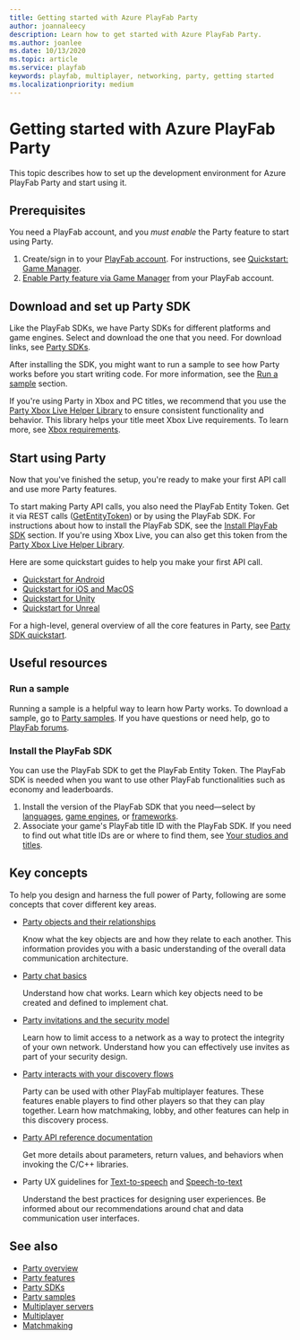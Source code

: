 ```yaml
---
title: Getting started with Azure PlayFab Party
author: joannaleecy
description: Learn how to get started with Azure PlayFab Party.
ms.author: joanlee
ms.date: 10/13/2020
ms.topic: article
ms.service: playfab
keywords: playfab, multiplayer, networking, party, getting started
ms.localizationpriority: medium
---
```


# Getting started with Azure PlayFab Party

This topic describes how to set up the development environment for Azure PlayFab Party and start using it.

## Prerequisites

You need a PlayFab account, and you *must enable* the Party feature to start using Party. 

1. Create/sign in to your [PlayFab account](https://playfab.com). For instructions, see [Quickstart: Game Manager](../../../gamemanager/quickstart.md).
1. [Enable Party feature via Game Manager](enable-party.md) from your PlayFab account.

## Download and set up Party SDK

Like the PlayFab SDKs, we have Party SDKs for different platforms and game engines. Select and download the one that you need. For download links, see [Party SDKs](party-sdks.md).

After installing the SDK, you might want to run a sample to see how Party works before you start writing code. For more information, see the [Run a sample](#run-a-sample) section.

If you're using Party in Xbox and PC titles, we recommend that you use the [Party Xbox Live Helper Library](party-xbox-live-guide.md) to ensure consistent functionality and behavior. This library helps your title meet Xbox Live requirements. To learn more, see [Xbox requirements](xbox-requirements.md).

## Start using Party

Now that you've finished the setup, you're ready to make your first API call and use more Party features.

To start making Party API calls, you also need the PlayFab Entity Token. Get it via REST calls ([GetEntityToken](/rest/api/playfab/authentication/authentication/getentitytoken)) or by using the PlayFab SDK. For instructions about how to install the PlayFab SDK, see the [Install PlayFab SDK](#install-the-playfab-sdk) section. If you're using Xbox Live, you can also get this token from the [Party Xbox Live Helper Library](party-xbox-live-guide.md).

Here are some quickstart guides to help you make your first API call.
* [Quickstart for Android](android-specific-requirements.md)
* [Quickstart for iOS and MacOS](ios-specific-requirements.md)
* [Quickstart for Unity](party-unity-plugin-quickstart.md)
* [Quickstart for Unreal](party-unreal-engine-oss-quickstart.md)

For a high-level, general overview of all the core features in Party, see [Party SDK quickstart](quickstart.md).

## Useful resources

### Run a sample

Running a sample is a helpful way to learn how Party works. To download a sample, go to [Party samples](party-samples.md). If you have questions or need help, go to [PlayFab forums](https://community.playfab.com/index.html).

### Install the PlayFab SDK

You can use the PlayFab SDK to get the PlayFab Entity Token. The PlayFab SDK is needed when you want to use other PlayFab functionalities such as economy and leaderboards.

1. Install the version of the PlayFab SDK that you need&mdash;select by [languages](../../../sdks/languages/index.yml), [game engines](../../../sdks/game-engines/index.yml), or [frameworks](../../../sdks/frameworks/index.yml).
1. Associate your game's PlayFab title ID with the PlayFab SDK. If you need to find out what title IDs are or where to find them, see [Your studios and titles](../../../gamemanager/quickstart.md#your-studios-and-titles).

## Key concepts

To help you design and harness the full power of Party, following are some concepts that cover different key areas.

- [Party objects and their relationships](concepts-objects.md)

    Know what the key objects are and how they relate to each another. This information provides you with a basic understanding of the overall data communication architecture.

- [Party chat basics](concepts-chat.md)

    Understand how chat works. Learn which key objects need to be created and defined to implement chat.

- [Party invitations and the security model](concepts-invitations-security-model.md)

    Learn how to limit access to a network as a way to protect the integrity of your own network. Understand how you can effectively use invites as part of your security design.

- [Party interacts with your discovery flows](concepts-discovery.md)

    Party can be used with other PlayFab multiplayer features. These features enable players to find other players so that they can play together. Learn how matchmaking, lobby, and other features can help in this discovery process.

* [Party API reference documentation](reference/party_members.md)

    Get more details about parameters, return values, and behaviors when invoking the C/C++ libraries.

* Party UX guidelines for [Text-to-speech](party-text-to-speech-ux-guidelines.md) and [Speech-to-text](party-speech-to-text-ux-guidelines.md)

    Understand the best practices for designing user experiences. Be informed about our recommendations around chat and data communication user interfaces.

## See also

* [Party overview](index.md)
* [Party features](party-features.md)
* [Party SDKs](party-sdks.md)
* [Party samples](party-samples.md)
* [Multiplayer servers](../servers/index.md)
* [Multiplayer](../mpintro.md)
* [Matchmaking](../matchmaking/index.md)
